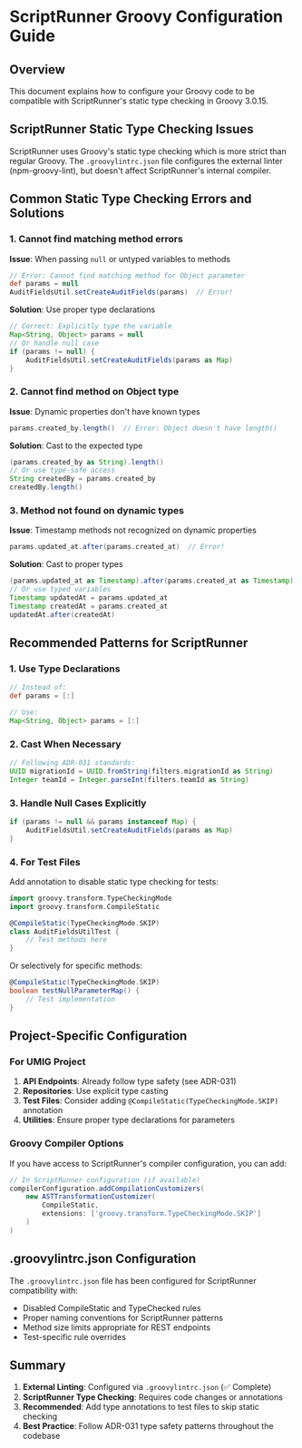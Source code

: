 # ScriptRunner Groovy Configuration Guide

## Overview
This document explains how to configure your Groovy code to be compatible with ScriptRunner's static type checking in Groovy 3.0.15.

## ScriptRunner Static Type Checking Issues

ScriptRunner uses Groovy's static type checking which is more strict than regular Groovy. The `.groovylintrc.json` file configures the external linter (npm-groovy-lint), but doesn't affect ScriptRunner's internal compiler.

## Common Static Type Checking Errors and Solutions

### 1. Cannot find matching method errors

**Issue**: When passing `null` or untyped variables to methods
```groovy
// Error: Cannot find matching method for Object parameter
def params = null
AuditFieldsUtil.setCreateAuditFields(params)  // Error!
```

**Solution**: Use proper type declarations
```groovy
// Correct: Explicitly type the variable
Map<String, Object> params = null
// Or handle null case
if (params != null) {
    AuditFieldsUtil.setCreateAuditFields(params as Map)
}
```

### 2. Cannot find method on Object type

**Issue**: Dynamic properties don't have known types
```groovy
params.created_by.length()  // Error: Object doesn't have length()
```

**Solution**: Cast to the expected type
```groovy
(params.created_by as String).length()
// Or use type-safe access
String createdBy = params.created_by
createdBy.length()
```

### 3. Method not found on dynamic types

**Issue**: Timestamp methods not recognized on dynamic properties
```groovy
params.updated_at.after(params.created_at)  // Error!
```

**Solution**: Cast to proper types
```groovy
(params.updated_at as Timestamp).after(params.created_at as Timestamp)
// Or use typed variables
Timestamp updatedAt = params.updated_at
Timestamp createdAt = params.created_at
updatedAt.after(createdAt)
```

## Recommended Patterns for ScriptRunner

### 1. Use Type Declarations

```groovy
// Instead of:
def params = [:]

// Use:
Map<String, Object> params = [:]
```

### 2. Cast When Necessary

```groovy
// Following ADR-031 standards:
UUID migrationId = UUID.fromString(filters.migrationId as String)
Integer teamId = Integer.parseInt(filters.teamId as String)
```

### 3. Handle Null Cases Explicitly

```groovy
if (params != null && params instanceof Map) {
    AuditFieldsUtil.setCreateAuditFields(params as Map)
}
```

### 4. For Test Files

Add annotation to disable static type checking for tests:
```groovy
import groovy.transform.TypeCheckingMode
import groovy.transform.CompileStatic

@CompileStatic(TypeCheckingMode.SKIP)
class AuditFieldsUtilTest {
    // Test methods here
}
```

Or selectively for specific methods:
```groovy
@CompileStatic(TypeCheckingMode.SKIP)
boolean testNullParameterMap() {
    // Test implementation
}
```

## Project-Specific Configuration

### For UMIG Project

1. **API Endpoints**: Already follow type safety (see ADR-031)
2. **Repositories**: Use explicit type casting
3. **Test Files**: Consider adding `@CompileStatic(TypeCheckingMode.SKIP)` annotation
4. **Utilities**: Ensure proper type declarations for parameters

### Groovy Compiler Options

If you have access to ScriptRunner's compiler configuration, you can add:
```groovy
// In ScriptRunner configuration (if available)
compilerConfiguration.addCompilationCustomizers(
    new ASTTransformationCustomizer(
        CompileStatic,
        extensions: ['groovy.transform.TypeCheckingMode.SKIP']
    )
)
```

## .groovylintrc.json Configuration

The `.groovylintrc.json` file has been configured for ScriptRunner compatibility with:
- Disabled CompileStatic and TypeChecked rules
- Proper naming conventions for ScriptRunner patterns
- Method size limits appropriate for REST endpoints
- Test-specific rule overrides

## Summary

1. **External Linting**: Configured via `.groovylintrc.json` (✅ Complete)
2. **ScriptRunner Type Checking**: Requires code changes or annotations
3. **Recommended**: Add type annotations to test files to skip static checking
4. **Best Practice**: Follow ADR-031 type safety patterns throughout the codebase